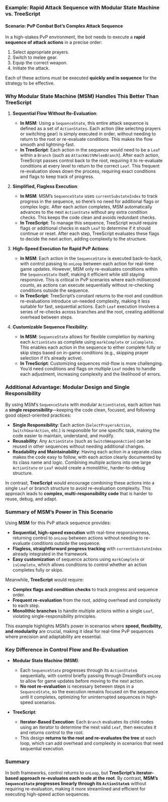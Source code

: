 ### Example: Rapid Attack Sequence with Modular State Machine vs. TreeScript

#### Scenario: PvP Combat Bot’s Complex Attack Sequence

In a high-stakes PvP environment, the bot needs to execute a **rapid sequence of attack actions** in a precise order:
1. Select appropriate prayers.
2. Switch to melee gear.
3. Equip the correct weapon.
4. Initiate the attack.

Each of these actions must be executed **quickly and in sequence** for the strategy to be effective.

### Why Modular State Machine (MSM) Handles This Better Than TreeScript

1. **Sequential Flow Without Re-Evaluation**:
   - **In MSM**: Using a `SequenceState`, this entire attack sequence is defined as a set of `ActionStates`. Each action (like selecting prayers or switching gear) is simply executed in order, without needing to return to      the root or re-evaluate conditions. This makes the flow smooth and lightning-fast.
   - **In TreeScript**: Each action in the sequence would need to be a `Leaf` within a `Branch` (such as `AttackWithMeleeBranch`). After each action, TreeScript passes control back to the root, requiring it to re-evaluate      conditions at every level to return to the correct `Leaf`. This frequent re-evaluation slows down the process, requiring exact conditions and flags to keep track of progress.

2. **Simplified, Flagless Execution**:
   - **In MSM**: MSM’s `SequenceState` uses `currentSubstateIndex` to track progress in the sequence, so there’s no need for additional flags or complex logic. After each action completes, MSM automatically advances to         the next `ActionState` without any extra condition checks. This keeps the code clean and avoids redundant checks.
   - **In TreeScript**: To manage this sequence, TreeScript would require flags or additional checks in each `Leaf` to determine if it should continue or reset. After each step, TreeScript evaluates these flags to decide       the next action, adding complexity to the structure.

3. **High-Speed Execution for Rapid PvP Actions**:
   - **In MSM**: Each action in the `SequenceState` is executed back-to-back, with control passing to `onLoop` between each action for real-time game updates. However, MSM only re-evaluates conditions within the                `SequenceState` itself, making it efficient while still staying responsive. This is critical in PvP scenarios where each millisecond counts, as actions can execute sequentially without re-checking conditions outside       the sequence.
   - **In TreeScript**: TreeScript’s constant returns to the root and condition re-evaluations introduce un-needed complexity, making it less suitable for fast, sequential actions. Each `Leaf` execution involves a series of re-checks across branches and the root, creating additional overhead between steps.

4. **Customizable Sequence Flexibility**:
   - **In MSM**: `SequenceState` allows for flexible completion by marking each `ActionState` as complete using `markComplete` or `isComplete`. This enables each action in the sequence to either complete fully or skip          steps based on in-game conditions (e.g., skipping prayer selection if it’s already active).
   - **In TreeScript**: Customizing sequences mid-flow is more challenging. You’d need conditions and flags on multiple `Leaf` nodes to handle each adjustment, increasing complexity and the likelihood of errors.

### Additional Advantage: Modular Design and Single Responsibility

By using MSM’s `SequenceState` with modular `ActionState`s, each action has a **single responsibility**—keeping the code clean, focused, and following good object-oriented practices:

- **Single Responsibility**: Each action (`SelectPrayersAction`, `SwitchGearAction`, etc.) is responsible for one specific task, making the code easier to maintain, understand, and modify.
- **Reusability**: Any `ActionState` (such as `SwitchWeaponAction`) can be reused in other sequences without needing additional changes.
- **Readability and Maintainability**: Having each action in a separate class makes the code easy to follow, with each action clearly documented by its class name and logic. Combining multiple actions into one large 
  `ActionState` or `Leaf` would create a monolithic, harder-to-debug structure.
  
In contrast, **TreeScript** would encourage combining these actions into a single `Leaf` or branch structure to avoid re-evaluation complexity. This approach leads to **complex, multi-responsibility code** that is harder to reuse, debug, and adapt.

### Summary of MSM’s Power in This Scenario

Using **MSM** for this PvP attack sequence provides:
- **Sequential, high-speed execution** with real-time responsiveness, returning control to `onLoop` between actions without needing to re-evaluate conditions outside the sequence.
- **Flagless, straightforward progress tracking** with `currentSubstateIndex` already integrated in the framework.
- **Easy customization** of sequence actions using `markComplete` or `isComplete`, which allows conditions to control whether an action completes fully or skips.

Meanwhile, **TreeScript** would require:
- **Complex flags and condition checks** to track progress and sequence order.
- **Frequent re-evaluation** from the root, adding overhead and complexity to each step.
- **Monolithic branches** to handle multiple actions within a single `Leaf`, violating single-responsibility principles.

This example highlights MSM’s power in scenarios where **speed, flexibility, and modularity** are crucial, making it ideal for real-time PvP sequences where precision and adaptability are essential.

### Key Difference in Control Flow and Re-Evaluation

- **Modular State Machine (MSM)**:
   - Each `SequenceState` progresses through its `ActionState`s sequentially, with control briefly passing through DreamBot’s `onLoop` to allow for game updates before moving to the next action.
   - **No root re-evaluation** is necessary between steps in a `SequenceState`, so the execution remains focused on the sequence until it completes, optimizing for uninterrupted sequences in high-speed scenarios.

- **TreeScript**:
   - **Iterator-Based Execution**: Each `Branch` evaluates its child nodes using an iterator to determine the next valid `Leaf`, then executes it and returns control to the root. 
   - This design **returns to the root and re-evaluates the tree** at each loop, which can add overhead and complexity in scenarios that need sequential execution.

### Summary

In both frameworks, control returns to `onLoop`, but **TreeScript’s iterator-based approach re-evaluates each node at the root**. By contrast, **MSM’s `SequenceState` progresses linearly through its `ActionState`s** without requiring re-evaluation, making it more streamlined and efficient for executing high-speed action sequences.

